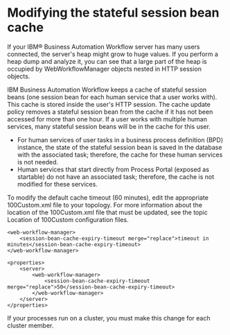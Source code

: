 # Modifying the stateful session bean cache

If your IBM® Business Automation Workflow server
has many users connected, the server's heap might grow to huge values.
If you perform a heap dump and analyze it, you can see that a large
part of the heap is occupied by WebWorkflowManager objects nested
in HTTP session objects.

IBM Business Automation Workflow keeps
a cache of stateful session beans (one session bean for each human
service that a user works with). This cache is stored inside the user's
HTTP session. The cache update policy removes a stateful session bean
from the cache if it has not been accessed for more than one hour.
If a user works with multiple human services, many stateful session
beans will be in the cache for this user.

- For human services of user tasks in a business process definition
(BPD) instance, the state of the stateful session bean is saved in
the database with the associated task; therefore, the cache for these
human services is not needed.
- Human services that start directly from Process Portal (exposed
as startable) do not have an associated task; therefore, the cache
is not modified for these services.

To modify the default cache timeout (60 minutes), edit the appropriate 100Custom.xml file
to your topology. For more information about the location of the 100Custom.xml file
that must be updated, see the topic Location of 100Custom configuration files.

```
<web-workflow-manager>
    <session-bean-cache-expiry-timeout merge="replace">timeout in minutes</session-bean-cache-expiry-timeout>
</web-workflow-manager>
```

```
<properties>
    <server>
        <web-workflow-manager>
            <session-bean-cache-expiry-timeout merge="replace">50</session-bean-cache-expiry-timeout>
        </web-workflow-manager>
    </server>
</properties>
```

If your processes run on a cluster, you must make this change for
each cluster member.